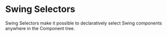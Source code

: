 # Swing Selectors

Swing Selectors make it possible to declaratively select Swing components anywhere
in the Component tree.